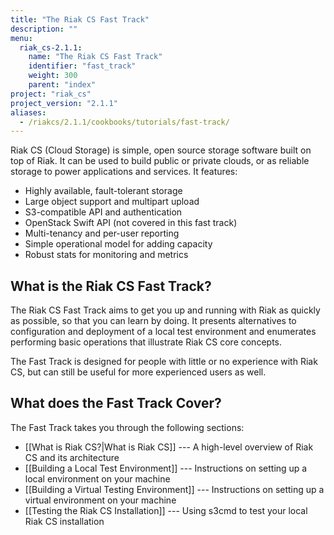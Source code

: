 ```yaml
---
title: "The Riak CS Fast Track"
description: ""
menu:
  riak_cs-2.1.1:
    name: "The Riak CS Fast Track"
    identifier: "fast_track"
    weight: 300
    parent: "index"
project: "riak_cs"
project_version: "2.1.1"
aliases:
  - /riakcs/2.1.1/cookbooks/tutorials/fast-track/
---
```


Riak CS (Cloud Storage) is simple, open source storage software built on
top of Riak. It can be used to build public or private clouds, or as
reliable storage to power applications and services. It features:

* Highly available, fault-tolerant storage
* Large object support and multipart upload
* S3-compatible API and authentication
* OpenStack Swift API (not covered in this fast track)
* Multi-tenancy and per-user reporting
* Simple operational model for adding capacity
* Robust stats for monitoring and metrics

## What is the Riak CS Fast Track?

The Riak CS Fast Track aims to get you up and running with Riak as
quickly as possible, so that you can learn by doing.  It presents
alternatives to configuration and deployment of a local test environment
and enumerates performing basic operations that illustrate Riak CS core
concepts.

The Fast Track is designed for people with little or no experience with
Riak CS, but can still be useful for more experienced users as well.

## What does the Fast Track Cover?

The Fast Track takes you through the following sections:

* [[What is Riak CS?|What is Riak CS]] --- A high-level overview of Riak
  CS and its architecture
* [[Building a Local Test Environment]] --- Instructions on setting up a
  local environment on your machine
* [[Building a Virtual Testing Environment]] --- Instructions on setting
  up a virtual environment on your machine
* [[Testing the Riak CS Installation]] ---  Using s3cmd to test your
  local Riak CS installation
